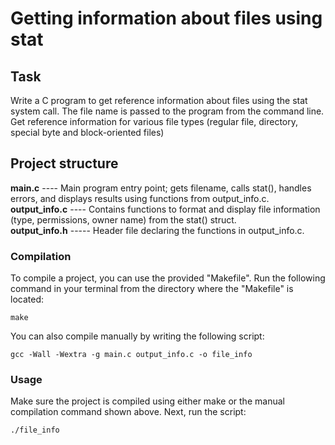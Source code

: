 # Getting information about files using stat


## Task
Write a C program to get reference information about files
using the stat system call. The file name is passed to the program from the command
line. Get reference information for various file types (regular
file, directory, special byte and block-oriented files)

## Project structure <br>
**main.c** ---- Main program entry point; gets filename, calls stat(), handles errors, and displays results using functions from output_info.c. <br>
**output_info.c** ----  Contains functions to format and display file information (type, permissions, owner name) from the stat() struct.<br>
**output_info.h** ----- Header file declaring the functions in output_info.c.<br>


### Compilation
To compile a project, you can use the provided "Makefile".  Run the following command in your terminal from the directory where the "Makefile" is located:
```
make
```
You can also compile manually by writing the following script:
```
gcc -Wall -Wextra -g main.c output_info.c -o file_info
```

### Usage
Make sure the project is compiled using either make or the manual compilation command shown above. Next, run the script:

```
./file_info
```
